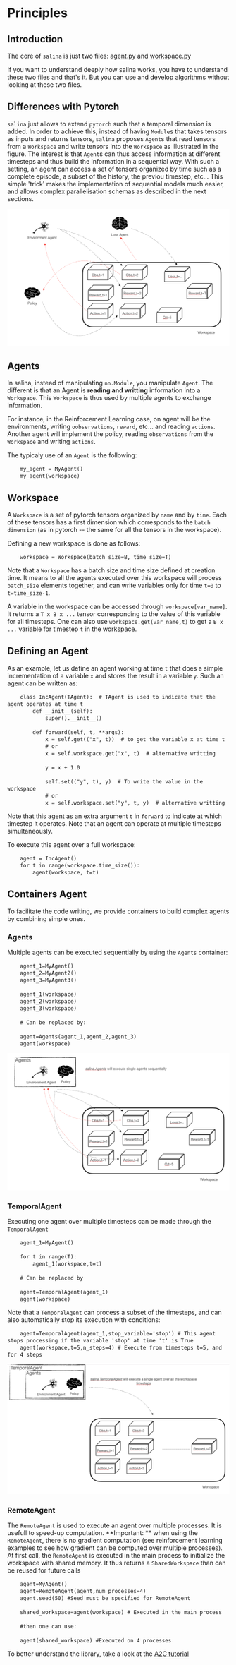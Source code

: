 # Principles

## Introduction

The core of `salina` is just two files: [agent.py](../salina/agent.py) and [workspace.py](../salina/workspace.py)

If you want to understand deeply how salina works, you have to understand these two files and that's it. But you can use and develop algorithms without looking at these two files.

## Differences with Pytorch

`salina` just allows to extend `pytorch` such that a temporal dimension is added. In order to achieve this, instead of having `Module`s that takes tensors as inputs and returns tensors, `salina` proposes `Agent`s that read tensors from a `Workspace` and write tensors into the `Workspace` as illustrated in the figure. The interest is that `Agent`s can thus access information at different timesteps and thus build the information in a sequential way. With such a setting, an agent can access a set of tensors organized by time such as a complete episode, a subset of the history, the previou timestep, etc... This simple 'trick' makes the implementation of sequential models much easier, and allows complex parallelisation schemas as described in the next sections.

![Principles of Salina](fig1.png)

## Agents

In salina, instead of manipulating `nn.Module`, you manipulate `Agent`. The different is that an Agent is **reading and writting** information into a `Workspace`. This `Workspace` is thus used by multiple agents to exchange information.

For instance, in the Reinforcement Learning case, on agent will be the environments, writing `oobservations`, `reward`, etc... and reading `actions`. Another agent will implement the policy, reading `observations` from the `Workspace` and writing `actions`.

The typicaly use of an `Agent` is the following:
```
    my_agent = MyAgent()
    my_agent(workspace)
```


## Workspace

A `Workspace` is a set of pytorch tensors organized by `name` and by `time`. Each of these tensors has a first dimension which corresponds to the `batch dimension` (as in pytorch -- the same for all the tensors in the workspace).

Defining a new workspace is done as follows:
```
    workspace = Workspace(batch_size=B, time_size=T)
```

Note that a `Workspace` has a batch size and time size defined at creation time. It means to all the agents executed over this workspace will process `batch_size` elements together, and can write variables only for time `t=0` to `t=time_size-1`.

A variable in the workspace can be accessed through `workspace[var_name]`. It returns a `T x B x ...` tensor corresponding to the value of this variable for all timesteps. One can also use `workspace.get(var_name,t)` to get a `B x ...` variable for timestep `t` in the workspace.

## Defining an Agent

As an example, let us define an agent working at time `t` that does a simple incrementation of a variable `x` and stores the result in a variable `y`. Such an agent can be written as:

```
    class IncAgent(TAgent):  # TAgent is used to indicate that the agent operates at time t
        def __init__(self):
            super().__init__()

        def forward(self, t, **args):
            x = self.get(("x", t))  # to get the variable x at time t
            # or
            x = self.workspace.get("x", t)  # alternative writting

            y = x + 1.0

            self.set(("y", t), y)  # To write the value in the workspace
            # or
            x = self.workspace.set("y", t, y)  # alternative writting
```

Note that this agent as an extra argument `t` in `forward` to indicate at which timestep it operates. Note that an agent can operate at multiple timesteps simultaneously.

To execute this agent over a full workspace:
```
    agent = IncAgent()
    for t in range(workspace.time_size()):
        agent(workspace, t=t)
```

## Containers Agent

To facilitate the code writing, we provide containers to build complex agents by combining simple ones.

### Agents

Multiple agents can be executed sequentially by using the `Agents` container:
```
    agent_1=MyAgent()
    agent_2=MyAgent2()
    agent_3=MyAgent3()

    agent_1(workspace)
    agent_2(workspace)
    agent_3(workspace)

    # Can be replaced by:

    agent=Agents(agent_1,agent_2,agent_3)
    agent(workspace)
```
![Principles of Salina](fig2.png)



### TemporalAgent

Executing one agent over multiple timesteps can be made through the `TemporalAgent`
```
    agent_1=MyAgent()

    for t in range(T):
        agent_1(workspace,t=t)

    # Can be replaced by

    agent=TemporalAgent(agent_1)
    agent(workspace)
```
Note that a `TemporalAgent` can process a subset of the timesteps, and can also automatically stop its execution with conditions:

```
    agent=TemporalAgent(agent_1,stop_variable='stop') # This agent stops processing if the variable 'stop' at time 't' is True
    agent(workspace,t=5,n_steps=4) # Execute from timesteps t=5, and for 4 steps
```

![Principles of Salina](fig3.png)


### RemoteAgent

The `RemoteAgent` is used to execute an agent over multiple processes. It is usefull to speed-up computation. **Important: ** when using the `RemoteAgent`, there is no gradient computation (see reinforcement learning examples to see how gradient can be computed over multiple processes). At first call, the `RemoteAgent` is executed in the main process to initialize the workspace with shared memory. It thus returns a `SharedWorkspace` than can be reused for future calls

```
    agent=MyAgent()
    agent=RemoteAgent(agent,num_processes=4)
    agent.seed(50) #Seed must be specified for RemoteAgent

    shared_workspace=agent(workspace) # Executed in the main process

    #then one can use:

    agent(shared_workspace) #Executed on 4 processes
```

To better understand the library, take a look at the [A2C tutorial](/salina_examples/rl/a2c)
